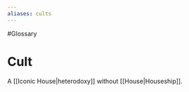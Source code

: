```yaml
---
aliases: cults
---
```

#Glossary 
# Cult

A [[Iconic House|heterodoxy]] without [[House|Houseship]].
